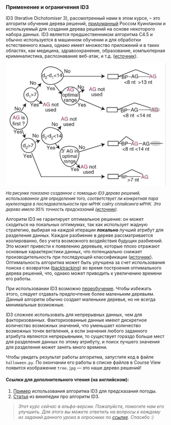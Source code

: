 ### Применение и ограничения ID3

ID3 (Iterative Dichotomiser 3), рассмотренный нами в этом курсе, – это алгоритм обучения дерева решений, 
[придуманный](https://link.springer.com/content/pdf/10.1007%2FBF00116251.pdf) Россом Куинланом и используемый для создания дерева решений на основе некоторого набора данных. 
ID3 является предшественником алгоритма C4.5 и обычно используется в машинном обучении и для обработки естественного 
языка, однако имеет множество приложений и в таких областях, как медицина, здравоохранение, образование, компьютерная 
криминалистика, распознавание веб-атак, и т.д. ([источник](https://ijcsit.com/docs/Volume%206/vol6issue06/ijcsit20150606109.pdf)).

<style>
img {
  display: block;
  margin-left: auto;
  margin-right: auto;
}
</style>

![tree](RNA_tree.png)

<i><font size="-1">На рисунке показано созданное с помощью ID3 дерево решений, использованное для определения того, соответствует ли конкретная пара
нуклеотидов в последовательности пре-мРНК сайту сплайсинга мРНК. Это дерево имело 95% точность предсказаний ([источник](https://www.ncbi.nlm.nih.gov/pmc/articles/PMC3465671/#R11)). </font></i>

Алгоритм ID3 не гарантирует оптимальное решение: он может сходиться на локальных оптимумах, так как использует жадную стратегию, 
выбирая на каждой итерации **локально** лучший атрибут для разделения данных. Каждое разбиение в дереве рассматривается изолированно, 
без учета возможного воздействия будущих разбиений. Это может привести к появлению деревьев, которые плохо отражают основные 
характеристики данных, что потенциально снижает производительность при последующей классификации ([источник](https://link.springer.com/article/10.1007/s10994-017-5633-9)). Оптимальность 
алгоритма может быть улучшена за счет использования поиска с возвратом ([backtracking](https://ru.wikipedia.org/wiki/%D0%9F%D0%BE%D0%B8%D1%81%D0%BA_%D1%81_%D0%B2%D0%BE%D0%B7%D0%B2%D1%80%D0%B0%D1%82%D0%BE%D0%BC)) во время построения оптимального дерева 
решений, что, однако может приводить к увеличению времени его работы.

При использовании ID3 возможно [переобучение](http://www.machinelearning.ru/wiki/index.php?title=%D0%9F%D0%B5%D1%80%D0%B5%D0%BE%D0%B1%D1%83%D1%87%D0%B5%D0%BD%D0%B8%D0%B5). Чтобы избежать этого, следует отдавать предпочтение более маленьким деревьям. 
Данный алгоритм обычно создает маленькие деревья, но не всегда минимальные возможные.


ID3 сложнее использовать для непрерывных данных, чем для факторизованных. Факторизованные данные имеют дискретное 
количество возможных значений, что уменьшает количество возможных точек ветвления, а если значения любого заданного атрибута 
являются непрерывными, то существует гораздо больше мест для разделения данных по этому атрибуту, и поиск лучшего значения для 
разделения может занять много времени.


Чтобы увидеть результат работы алгоритма, запустите код в файле `halloween.py`. По окончании его работы в списке файлов в 
Course View появится изображение `tree.jpg` &mdash; это наше дерево решений!

#### Ссылки для дополнительного чтения (на английском): 
1) [Пример](https://iq.opengenus.org/id3-algorithm/#:~:text=ID3%20algorithm%2C%20stands%20for%20Iterative,or%20minimum%20Entropy%20(H)) использования алгоритма ID3 для предсказания погоды.
2) [Статья](https://en.wikipedia.org/wiki/ID3_algorithm#cite_ref-2) из википедии про алгоритм ID3. 

> <i>Этот курс сейчас в альфа-версии. Пожалуйста, помогите нам его улучшить. Для этого вы можете ответить
> на вопросы к каждому из заданий данного урока в опроснике по <a href="https://docs.google.com/forms/d/e/1FAIpQLSeCwqS-shsmh0fRT6Xr6n_RHeMEuQ8_7zPFsx_B22_5YUXYSQ/viewform?usp=sf_link">ссылке</a>.
> Cпасибо :) </i>